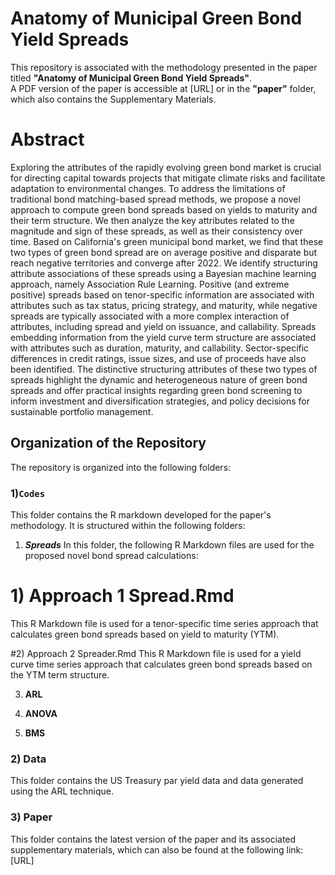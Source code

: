 # Anatomy of Municipal Green Bond Yield Spreads
This repository is associated with the methodology presented in the paper titled **"Anatomy of Municipal Green Bond Yield Spreads"**.  
A PDF version of the paper is accessible at [URL] or in the **"paper"** folder, which also contains the Supplementary Materials.
# Abstract
Exploring the attributes of the rapidly evolving green bond market is crucial for directing capital towards projects that mitigate climate risks and facilitate adaptation to environmental changes. To address the limitations of traditional bond matching-based spread methods, we propose a novel approach to compute green bond spreads based on yields to maturity and their term structure. We then analyze the key attributes related to the magnitude and sign of these spreads, as well as their consistency over time. Based on California's green municipal bond market, we find that these two types of green bond spread are on average positive and disparate but reach negative territories and converge after 2022. We identify structuring attribute associations of these spreads using a Bayesian machine learning approach, namely Association Rule Learning. Positive (and extreme positive) spreads based on tenor-specific information are associated with attributes such as tax status, pricing strategy, and maturity, while negative spreads are typically associated with a more complex interaction of attributes, including spread and yield on issuance, and callability. Spreads embedding information from the yield curve term structure are associated with attributes such as duration, maturity, and callability. Sector-specific differences in credit ratings, issue sizes, and use of proceeds have also been identified. The distinctive structuring attributes of these two types of spreads highlight the dynamic and heterogeneous nature of green bond spreads and offer practical insights regarding green bond screening to inform investment and diversification strategies, and policy decisions for sustainable portfolio management. 

## Organization of the Repository

The repository is organized into the following folders:

  ### **1)`Codes`**

This folder contains the R markdown developed for the paper's methodology. It is structured within the following folders:

1. ***Spreads***
 In this folder, the following R Markdown files are used for the proposed novel bond spread calculations:

# 1) Approach 1 Spread.Rmd
This R Markdown file is used for a tenor-specific time series approach that calculates green bond spreads based on yield to maturity (YTM).

#2) Approach 2 Spreader.Rmd
This R Markdown file is used for a yield curve time series approach that calculates green bond spreads based on the YTM term structure.
   

3. **ARL**  
   

4. **ANOVA**  
   

5. **BMS**  
   


### 2) Data
This folder contains the US Treasury par yield data and data generated using the ARL technique. 
### 3) Paper
 This folder contains the latest version of the paper and its associated supplementary materials, which can also be found at the following link:
 [URL] 









